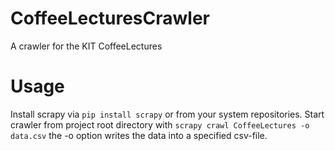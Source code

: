 # CoffeeLecturesCrawler
A crawler for the KIT CoffeeLectures

# Usage
Install scrapy via ```pip install scrapy``` or from your system repositories.
Start crawler from project root directory with
    ```scrapy crawl CoffeeLectures -o data.csv```
the -o option writes the data into a specified csv-file.

